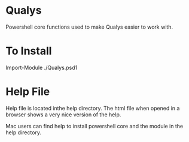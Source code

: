 # Qualys
Powershell core functions used to make Qualys easier to work with.

# To Install
Import-Module ./Qualys.psd1

# Help File
Help file is located inthe help directory. The html file when opened in a browser shows a very nice version of the help.

Mac users can find help to install powershell core and the module in the help directory.